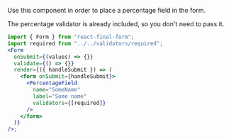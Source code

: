 Use this component in order to place a percentage field in the form.

The percentage validator is already included, so you don't need to pass it.

```jsx
import { Form } from "react-final-form";
import required from "../../validators/required";
<Form
  onSubmit={(values) => {}}
  validate={() => {}}
  render={({ handleSubmit }) => (
    <form onSubmit={handleSubmit}>
      <PercentageField
        name="SomeName"
        label="Some name"
        validators={[required]}
      />
    </form>
  )}
/>;
```
